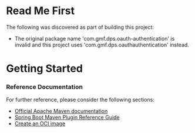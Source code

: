# Read Me First
The following was discovered as part of building this project:

* The original package name 'com.gmf.dps.oauth-authentication' is invalid and this project uses 'com.gmf.dps.oauthauthentication' instead.

# Getting Started

### Reference Documentation
For further reference, please consider the following sections:

* [Official Apache Maven documentation](https://maven.apache.org/guides/index.html)
* [Spring Boot Maven Plugin Reference Guide](https://docs.spring.io/spring-boot/docs/2.4.11/maven-plugin/reference/html/)
* [Create an OCI image](https://docs.spring.io/spring-boot/docs/2.4.11/maven-plugin/reference/html/#build-image)


